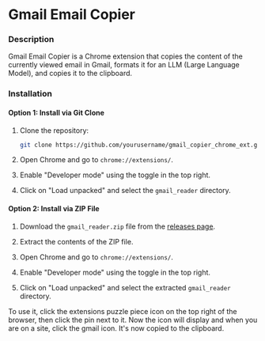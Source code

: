# Gmail Email Copier

### Description
Gmail Email Copier is a Chrome extension that copies the content of the currently viewed email in Gmail, formats it for an LLM (Large Language Model), and copies it to the clipboard.

### Installation

#### Option 1: Install via Git Clone

1. Clone the repository:
    ```sh
    git clone https://github.com/yourusername/gmail_copier_chrome_ext.git
    ```

2. Open Chrome and go to `chrome://extensions/`.

3. Enable "Developer mode" using the toggle in the top right.

4. Click on "Load unpacked" and select the `gmail_reader` directory.

#### Option 2: Install via ZIP File

1. Download the `gmail_reader.zip` file from the [releases page](https://github.com/yourusername/gmail_copier_chrome_ext/releases).

2. Extract the contents of the ZIP file.

3. Open Chrome and go to `chrome://extensions/`.

4. Enable "Developer mode" using the toggle in the top right.

5. Click on "Load unpacked" and select the extracted `gmail_reader` directory.



To use it, click the extensions puzzle piece icon on the top right of the browser, then click the pin next to it. Now the icon will display and when you are on a site, click the gmail icon. It's now copied to the clipboard.  
